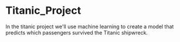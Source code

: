 # Titanic_Project
In the titanic project we'll use machine learning to create a model that predicts which passengers survived the Titanic shipwreck.
